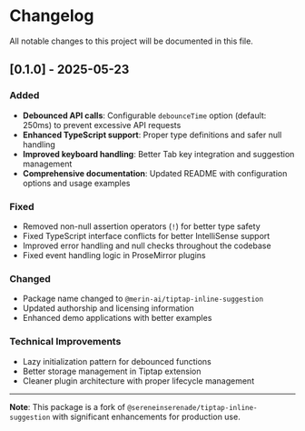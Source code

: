 # Changelog

All notable changes to this project will be documented in this file.

## [0.1.0] - 2025-05-23

### Added

- **Debounced API calls**: Configurable `debounceTime` option (default: 250ms) to prevent excessive API requests
- **Enhanced TypeScript support**: Proper type definitions and safer null handling
- **Improved keyboard handling**: Better Tab key integration and suggestion management
- **Comprehensive documentation**: Updated README with configuration options and usage examples

### Fixed

- Removed non-null assertion operators (`!`) for better type safety
- Fixed TypeScript interface conflicts for better IntelliSense support
- Improved error handling and null checks throughout the codebase
- Fixed event handling logic in ProseMirror plugins

### Changed

- Package name changed to `@merin-ai/tiptap-inline-suggestion`
- Updated authorship and licensing information
- Enhanced demo applications with better examples

### Technical Improvements

- Lazy initialization pattern for debounced functions
- Better storage management in Tiptap extension
- Cleaner plugin architecture with proper lifecycle management

---

**Note**: This package is a fork of `@sereneinserenade/tiptap-inline-suggestion` with significant enhancements for production use.
